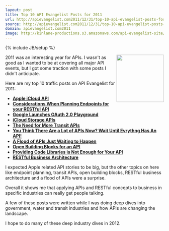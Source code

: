 ```yaml
---
layout: post
title: Top 10 API Evangelist Posts for 2011
url: http://apievangelist.com2011/12/31/top-10-api-evangelist-posts-for-2011/
source: http://apievangelist.com2011/12/31/top-10-api-evangelist-posts-for-2011/
domain: apievangelist.com2011
image: http://kinlane-productions.s3.amazonaws.com/api-evangelist-site/blog/api-evangelist-logo-400.png
---
```

{% include JB/setup %}<p>
     <img src="http://kinlane-productions.s3.amazonaws.com/business-of-apis/Business-of-APIs-Front-Cover-Cropped.png"  width="150" align="right" />
</p>
<p>
     2011 was an interesting year for APIs. I wasn't as good as I wanted to be at covering all major API events, but I got some traction with some posts I didn't anticipate.
</p>
<p>
     Here are my top 10 traffic posts on API Evangelist for 2011:
</p>
<ul>
     <li>
          <a href="http://blog.apievangelist.com/2011/06/06/apple-icloud-api/"><strong>Apple iCloud API</strong></a>
     </li>
     <li>
          <strong><strong><a title="Considerations When Planning Endpoints for your RESTful API" href="http://blog.apievangelist.com/2011/10/18/considerations-when-planning-endpoints-for-your-restful-api/">Considerations When Planning Endpoints for your RESTful API</a></strong></strong>
     </li>
     <li>
          <strong><strong><strong><a title="Google Launches OAuth Playground" href="http://blog.apievangelist.com/2011/11/08/google-launches-oauth-2.0-playground/">Google Launches OAuth 2.0 Playground</a></strong></strong></strong>
     </li>
     <li>
          <strong><strong><strong><strong><a title="iCloud Storage APIs" href="http://blog.apievangelist.com/2011/06/08/icloud-storage-apis/">iCloud Storage APIs</a></strong></strong></strong></strong>
     </li>
     <li>
          <strong><strong><strong><strong><strong><a title="The Need for More Transit APIs" href="http://blog.apievangelist.com/2011/09/11/the-need-for-city-transit-apis/">The Need for More Transit APIs</a></strong></strong></strong></strong></strong>
     </li>
     <li>
          <strong><strong><strong><strong><strong><strong><a title="You Think There Are a Lot of APIs Now" href="http://blog.apievangelist.com/2011/05/28/you-think-there-are-a-lot-of-apis-now-wait-until-evrythng-has-an-api/">You Think There Are a Lot of APIs Now? Wait Until Evrythng Has An API!</a></strong></strong></strong></strong></strong></strong>
     </li>
     <li>
          <strong><strong><strong><strong><strong><strong><strong><a title="A Flood of APIs Just Waiting to Happen" href="http://blog.apievangelist.com/2011/09/09/a-flood-of-apis-just-waiting-to-happen/">A Flood of APIs Just Waiting to Happen</a></strong></strong></strong></strong></strong></strong></strong>
     </li>
     <li>
          <strong><strong><strong><strong><strong><strong><a title="Open Building Blocks for an API" href="http://blog.apievangelist.com/2011/04/04/open-building-blocks-for-an-api/">Open Building Blocks for an API</a><br /></strong></strong></strong></strong></strong></strong>
     </li>
     <li>
          <strong><strong><strong><strong><strong><strong><strong><strong><a title="Providing Code Libraries is not Enough" href="http://blog.apievangelist.com/2011/09/17/providing-code-libraries-is-not-enough-for-your-api/">Providing Code Libraries is Not Enough for Your API</a></strong></strong></strong></strong></strong></strong></strong></strong>
     </li>
     <li>
          <strong><strong><strong><strong><strong><strong><strong><strong><strong><a title="RESTful Business Architecture" href="http://blog.apievangelist.com/2011/04/09/restful-business-architecture/">RESTful Business Architecture</a></strong></strong></strong></strong></strong></strong></strong></strong></strong>
     </li>
</ul>
<p>
     I expected Apple related API stories to be big, but the other topics on here like endpoint planning, transit APIs, open building blocks, RESTful business architecture and a flood of APIs were a surprise.
</p>
<p>
     Overall it shows me that applying APIs and RESTful concepts to business in specific industries can really get people talking.
</p>
<p>
     A few of these posts were written while I was doing deep dives into government, water and transit industries and how APIs are changing the landscape.
</p>
<p>
     I hope to do many of these deep industry dives in 2012.
</p>
